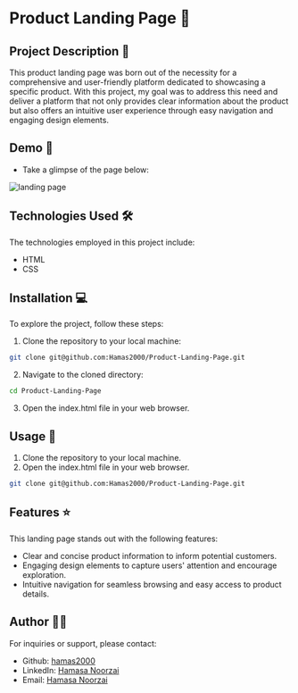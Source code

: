 # Product Landing Page 🚀

## Project Description 📝

This product landing page was born out of the necessity for a comprehensive and user-friendly platform dedicated to showcasing a specific product. With this project, my goal was to address this need and deliver a platform that not only provides clear information about the product but also offers an intuitive user experience through easy navigation and engaging design elements.

## Demo 📸

- Take a glimpse of the page below: 

![landing page](https://github.com/Hamas2000/Product-Landing-Page/assets/168201374/b32c2747-7cbd-4208-ba9e-4f00416351e2)

## Technologies Used 🛠️

The technologies employed in this project include:

- HTML
- CSS

## Installation 💻

To explore the project, follow these steps:

1. Clone the repository to your local machine:

```bash
git clone git@github.com:Hamas2000/Product-Landing-Page.git
```

2. Navigate to the cloned directory:

```bash
cd Product-Landing-Page
```

3. Open the index.html file in your web browser.

## Usage 🎯

1. Clone the repository to your local machine.
2. Open the index.html file in your web browser.

```bash
git clone git@github.com:Hamas2000/Product-Landing-Page.git
```

## Features ⭐

This landing page stands out with the following features:

- Clear and concise product information to inform potential customers.
- Engaging design elements to capture users' attention and encourage exploration.
- Intuitive navigation for seamless browsing and easy access to product details.

## Author 👩‍💻

For inquiries or support, please contact:

- Github: [hamas2000](https://github.com/Hamas2000)
- LinkedIn: [Hamasa Noorzai](http://www.linkedin.com/in/hamasa-noorzai-6787a6196)
- Email: [Hamasa Noorzai](mailto:hamasa.noorzai2000@gamil.com)